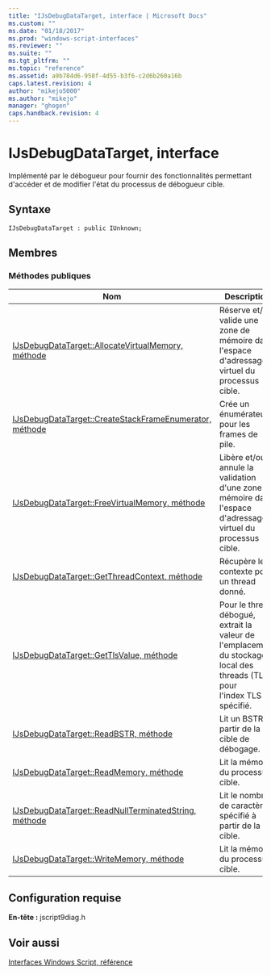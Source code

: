 ```yaml
---
title: "IJsDebugDataTarget, interface | Microsoft Docs"
ms.custom: ""
ms.date: "01/18/2017"
ms.prod: "windows-script-interfaces"
ms.reviewer: ""
ms.suite: ""
ms.tgt_pltfrm: ""
ms.topic: "reference"
ms.assetid: a9b784d6-958f-4d55-b3f6-c2d6b260a16b
caps.latest.revision: 4
author: "mikejo5000"
ms.author: "mikejo"
manager: "ghogen"
caps.handback.revision: 4
---
```

# IJsDebugDataTarget, interface
Implémenté par le débogueur pour fournir des fonctionnalités permettant d'accéder et de modifier l'état du processus de débogueur cible.  
  
## Syntaxe  
  
```  
IJsDebugDataTarget : public IUnknown;  
```  
  
## Membres  
  
### Méthodes publiques  
  
|Nom|Description|  
|---------|-----------------|  
|[IJsDebugDataTarget::AllocateVirtualMemory, méthode](../../winscript/reference/ijsdebugdatatarget-allocatevirtualmemory-method.md)|Réserve et\/ou valide une zone de mémoire dans l'espace d'adressage virtuel du processus cible.|  
|[IJsDebugDataTarget::CreateStackFrameEnumerator, méthode](../../winscript/reference/ijsdebugdatatarget-createstackframeenumerator-method.md)|Crée un énumérateur pour les frames de pile.|  
|[IJsDebugDataTarget::FreeVirtualMemory, méthode](../../winscript/reference/ijsdebugdatatarget-freevirtualmemory-method.md)|Libère et\/ou annule la validation d'une zone de mémoire dans l'espace d'adressage virtuel du processus cible.|  
|[IJsDebugDataTarget::GetThreadContext, méthode](../../winscript/reference/ijsdebugdatatarget-getthreadcontext-method.md)|Récupère le contexte pour un thread donné.|  
|[IJsDebugDataTarget::GetTlsValue, méthode](../../winscript/reference/ijsdebugdatatarget-gettlsvalue-method.md)|Pour le thread débogué, extrait la valeur de l'emplacement du stockage local des threads \(TLS\) pour l'index TLS spécifié.|  
|[IJsDebugDataTarget::ReadBSTR, méthode](../../winscript/reference/ijsdebugdatatarget-readbstr-method.md)|Lit un BSTR à partir de la cible de débogage.|  
|[IJsDebugDataTarget::ReadMemory, méthode](../../winscript/reference/ijsdebugdatatarget-readmemory-method.md)|Lit la mémoire du processus cible.|  
|[IJsDebugDataTarget::ReadNullTerminatedString, méthode](../../winscript/reference/ijsdebugdatatarget-readnullterminatedstring-method.md)|Lit le nombre de caractères spécifié à partir de la cible.|  
|[IJsDebugDataTarget::WriteMemory, méthode](../../winscript/reference/ijsdebugdatatarget-writememory-method.md)|Lit la mémoire du processus cible.|  
  
## Configuration requise  
 **En\-tête :** jscript9diag.h  
  
## Voir aussi  
 [Interfaces Windows Script, référence](../../winscript/reference/windows-script-interfaces-reference.md)